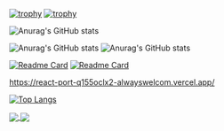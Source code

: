 [![trophy](https://github-profile-trophy.vercel.app/?username=montecarlocode)](https://github.com/montecarlocode/monte-portfolio)
[![trophy](https://github-profile-trophy.vercel.app/?username=ryo-ma)](https://github.com/ryo-ma/github-profile-trophy)

![Anurag's GitHub stats](https://github-readme-stats.vercel.app/api?username=montecarlocode&show_icons=true&theme=cobalt)

![Anurag's GitHub stats](https://github-readme-stats.vercel.app/api?username=montecarlocode&hide=contribs,prs) ![Anurag's GitHub stats](https://github-readme-stats.vercel.app/api?username=montecarlocode&count_private=true)

[![Readme Card](https://github-readme-stats.vercel.app/api/pin/?username=montecarlocode&repo=monte-portfolio)](https://github.com/montecarlocode/monte-portfolio) [![Readme Card](https://github-readme-stats.vercel.app/api/pin/?username=anuraghazra&repo=github-readme-stats)](https://github.com/anuraghazra/github-readme-stats)

https://react-port-q155oclx2-alwayswelcom.vercel.app/

[![Top Langs](https://github-readme-stats.vercel.app/api/top-langs/?username=anuraghazra&layout=compact)](https://github.com/anuraghazra/github-readme-stats)

<a href="https://github.com/anuraghazra/github-readme-stats">
  <img align="center" src="https://github-readme-stats.vercel.app/api/pin/?username=anuraghazra&repo=github-readme-stats" />
</a>
<a href="https://github.com/anuraghazra/convoychat">
  <img align="center" src="https://github-readme-stats.vercel.app/api/pin/?username=anuraghazra&repo=convoychat" />
</a>
